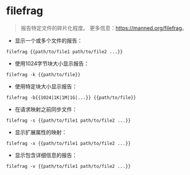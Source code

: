 # filefrag

> 报告特定文件的碎片化程度。
> 更多信息：<https://manned.org/filefrag>。

- 显示一个或多个文件的报告：

`filefrag {{path/to/file1 path/to/file2 ...}}`

- 使用1024字节块大小显示报告：

`filefrag -k {{path/to/file}}`

- 使用特定块大小显示报告：

`filefrag -b{{1024|1K|1M|1G|...}} {{path/to/file}}`

- 在请求映射之前同步文件：

`filefrag -s {{path/to/file1 path/to/file2 ...}}`

- 显示扩展属性的映射：

`filefrag -x {{path/to/file1 path/to/file2 ...}}`

- 显示包含详细信息的报告：

`filefrag -v {{path/to/file1 path/to/file2 ...}}`